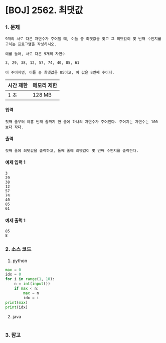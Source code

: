 # [BOJ] 2562. 최댓값

### 1. 문제

```9개의 서로 다른 자연수가 주어질 때, 이들 중 최댓값을 찾고 그 최댓값이 몇 번째 수인지를 구하는 프로그램을 작성하시오.```

```예를 들어, 서로 다른 9개의 자연수```

```3, 29, 38, 12, 57, 74, 40, 85, 61```

```이 주어지면, 이들 중 최댓값은 85이고, 이 값은 8번째 수이다.```

| 시간 제한 | 메모리 제한 |
|:------|:-------| 
| 1 초   | 128 MB |


#### 입력

``` 첫째 줄부터 아홉 번째 줄까지 한 줄에 하나의 자연수가 주어진다. 주어지는 자연수는 100 보다 작다. ```

#### 출력

``` 첫째 줄에 최댓값을 출력하고, 둘째 줄에 최댓값이 몇 번째 수인지를 출력한다. ```


#### 예제 입력 1

```
3
29
38
12
57
74
40
85
61
```

#### 예제 출력 1

```
85
8
```


### 2. 소스 코드

1. python

```python
max = 0
idx = 0
for i in range(1, 10):
    n = int(input())
    if max < n:
        max = n 
        idx = i
print(max)
print(idx)
```

2. java

```java

```


### 3. 참고

```

```



